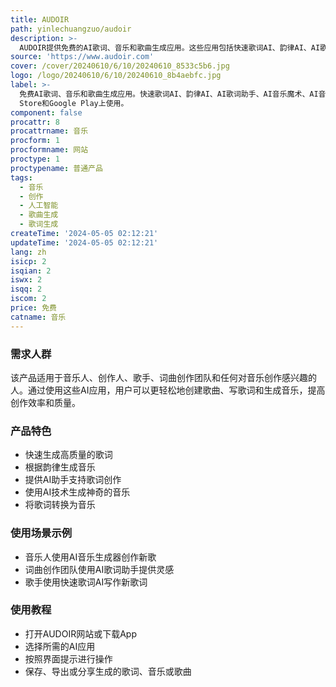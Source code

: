 ```yaml
---
title: AUDOIR
path: yinlechuangzuo/audoir
description: >-
  AUDOIR提供免费的AI歌词、音乐和歌曲生成应用。这些应用包括快速歌词AI、韵律AI、AI歌词助手、AI音乐魔术、AI音乐生成器和歌词转音乐AI。它们利用人工智能技术生成高质量的歌词、音乐和歌曲，帮助用户在创作音乐方面提供灵感和支持。产品具有高度的自动化和智能化，可以提供个性化的创作体验。AUDOIR的目标是使音乐创作变得更加简单、快速和有趣。
source: 'https://www.audoir.com'
cover: /cover/20240610/6/10/20240610_8533c5b6.jpg
logo: /logo/20240610/6/10/20240610_8b4aebfc.jpg
label: >-
  免费AI歌词、音乐和歌曲生成应用。快速歌词AI、韵律AI、AI歌词助手、AI音乐魔术、AI音乐生成器和歌词转音乐AI。现在可在网页应用、App
  Store和Google Play上使用。
component: false
procattr: 8
procattrname: 音乐
procform: 1
procformname: 网站
proctype: 1
proctypename: 普通产品
tags:
  - 音乐
  - 创作
  - 人工智能
  - 歌曲生成
  - 歌词生成
createTime: '2024-05-05 02:12:21'
updateTime: '2024-05-05 02:12:21'
lang: zh
isicp: 2
isqian: 2
iswx: 2
isqq: 2
iscom: 2
price: 免费
catname: 音乐
---
```




### 需求人群
该产品适用于音乐人、创作人、歌手、词曲创作团队和任何对音乐创作感兴趣的人。通过使用这些AI应用，用户可以更轻松地创建歌曲、写歌词和生成音乐，提高创作效率和质量。

### 产品特色
* 快速生成高质量的歌词
* 根据韵律生成音乐
* 提供AI助手支持歌词创作
* 使用AI技术生成神奇的音乐
* 将歌词转换为音乐

### 使用场景示例
* 音乐人使用AI音乐生成器创作新歌
* 词曲创作团队使用AI歌词助手提供灵感
* 歌手使用快速歌词AI写作新歌词

### 使用教程
* 打开AUDOIR网站或下载App
* 选择所需的AI应用
* 按照界面提示进行操作
* 保存、导出或分享生成的歌词、音乐或歌曲

  
